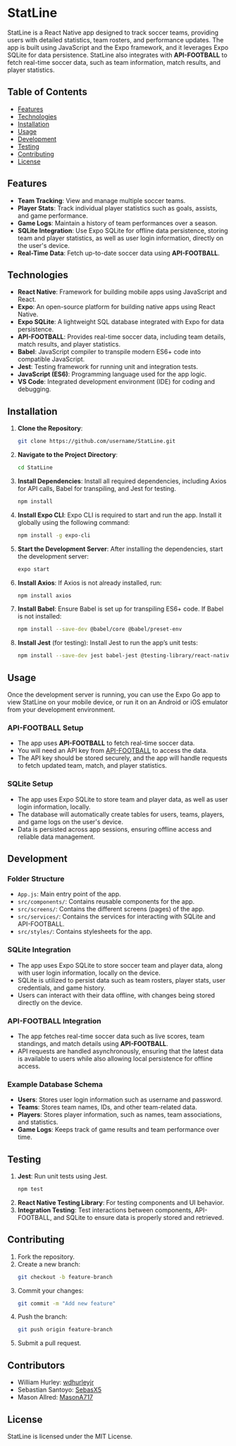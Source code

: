 # StatLine

StatLine is a React Native app designed to track soccer teams, providing users with detailed statistics, team rosters, and performance updates. The app is built using JavaScript and the Expo framework, and it leverages Expo SQLite for data persistence. StatLine also integrates with **API-FOOTBALL** to fetch real-time soccer data, such as team information, match results, and player statistics.

## Table of Contents
- [Features](#features)
- [Technologies](#technologies)
- [Installation](#installation)
- [Usage](#usage)
- [Development](#development)
- [Testing](#testing)
- [Contributing](#contributing)
- [License](#license)

## Features
- **Team Tracking**: View and manage multiple soccer teams.
- **Player Stats**: Track individual player statistics such as goals, assists, and game performance.
- **Game Logs**: Maintain a history of team performances over a season.
- **SQLite Integration**: Use Expo SQLite for offline data persistence, storing team and player statistics, as well as user login information, directly on the user's device.
- **Real-Time Data**: Fetch up-to-date soccer data using **API-FOOTBALL**.

## Technologies
- **React Native**: Framework for building mobile apps using JavaScript and React.
- **Expo**: An open-source platform for building native apps using React Native.
- **Expo SQLite**: A lightweight SQL database integrated with Expo for data persistence.
- **API-FOOTBALL**: Provides real-time soccer data, including team details, match results, and player statistics.
- **Babel**: JavaScript compiler to transpile modern ES6+ code into compatible JavaScript.
- **Jest**: Testing framework for running unit and integration tests.
- **JavaScript (ES6)**: Programming language used for the app logic.
- **VS Code**: Integrated development environment (IDE) for coding and debugging.

## Installation

1. **Clone the Repository**:
    ```bash
    git clone https://github.com/username/StatLine.git
    ```

2. **Navigate to the Project Directory**:
    ```bash
    cd StatLine
    ```

3. **Install Dependencies**:
    Install all required dependencies, including Axios for API calls, Babel for transpiling, and Jest for testing.
    ```bash
    npm install
    ```

4. **Install Expo CLI**:
    Expo CLI is required to start and run the app. Install it globally using the following command:
    ```bash
    npm install -g expo-cli
    ```

5. **Start the Development Server**:
    After installing the dependencies, start the development server:
    ```bash
    expo start
    ```

6. **Install Axios**:
    If Axios is not already installed, run:
    ```bash
    npm install axios
    ```

7. **Install Babel**:
    Ensure Babel is set up for transpiling ES6+ code. If Babel is not installed:
    ```bash
    npm install --save-dev @babel/core @babel/preset-env
    ```

8. **Install Jest** (for testing):
    Install Jest to run the app’s unit tests:
    ```bash
    npm install --save-dev jest babel-jest @testing-library/react-native
    ```

## Usage

Once the development server is running, you can use the Expo Go app to view StatLine on your mobile device, or run it on an Android or iOS emulator from your development environment.

### API-FOOTBALL Setup
- The app uses **API-FOOTBALL** to fetch real-time soccer data.
- You will need an API key from [API-FOOTBALL](https://www.api-football.com/) to access the data.
- The API key should be stored securely, and the app will handle requests to fetch updated team, match, and player statistics.

### SQLite Setup
- The app uses Expo SQLite to store team and player data, as well as user login information, locally.
- The database will automatically create tables for users, teams, players, and game logs on the user's device.
- Data is persisted across app sessions, ensuring offline access and reliable data management.

## Development

### Folder Structure
- `App.js`: Main entry point of the app.
- `src/components/`: Contains reusable components for the app.
- `src/screens/`: Contains the different screens (pages) of the app.
- `src/services/`: Contains the services for interacting with SQLite and API-FOOTBALL.
- `src/styles/`: Contains stylesheets for the app.

### SQLite Integration
- The app uses Expo SQLite to store soccer team and player data, along with user login information, locally on the device.
- SQLite is utilized to persist data such as team rosters, player stats, user credentials, and game history.
- Users can interact with their data offline, with changes being stored directly on the device.

### API-FOOTBALL Integration
- The app fetches real-time soccer data such as live scores, team standings, and match details using **API-FOOTBALL**.
- API requests are handled asynchronously, ensuring that the latest data is available to users while also allowing local persistence for offline access.

### Example Database Schema
- **Users**: Stores user login information such as username and password.
- **Teams**: Stores team names, IDs, and other team-related data.
- **Players**: Stores player information, such as names, team associations, and statistics.
- **Game Logs**: Keeps track of game results and team performance over time.

## Testing

1. **Jest**: Run unit tests using Jest.
   ```bash
   npm test
2. **React Native Testing Library**: For testing components and UI behavior.
3. **Integration Testing**: Test interactions between components, API-FOOTBALL, and SQLite to ensure data is properly stored and retrieved.

## Contributing

1. Fork the repository.
2. Create a new branch:
    ```bash
    git checkout -b feature-branch
    ```
3. Commit your changes:
    ```bash
    git commit -m "Add new feature"
    ```
4. Push the branch:
    ```bash
    git push origin feature-branch
    ```
5. Submit a pull request.

## Contributors

- William Hurley: [wdhurleyjr](https://github.com/wdhurleyjr)
- Sebastian Santoyo: [SebasX5](https://github.com/SebasX5)
- Mason Allred: [MasonA717](https://github.com/MasonA717)
## License

StatLine is licensed under the MIT License.

